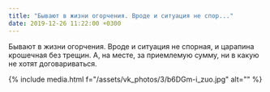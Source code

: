 ```yaml
---
title: "Бывают в жизни огорчения. Вроде и ситуация не спор..."
date: 2019-12-26 11:22:00 +0300
---
```


Бывают в жизни огорчения. Вроде и ситуация не спорная, и царапина крошечная без трещин. А, на месте, за приемлемую сумму, ни в какую не хотят договариваться.

{% include media.html f="/assets/vk_photos/3/b6DGm-i_zuo.jpg" alt="" %}

